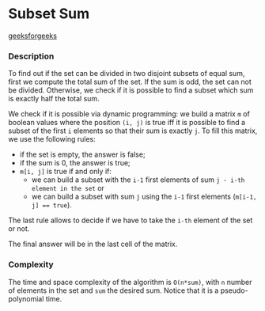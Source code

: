 # Subset Sum

[geeksforgeeks](https://practice.geeksforgeeks.org/problems/subset-sum-problem/0)

### Description
To find out if the set can be divided in two disjoint subsets of equal sum, first we compute the total sum of the set. If the sum is odd, the set can not be divided. Otherwise, we check if it is possible to find a subset which sum is exactly half the total sum.

We check if it is possible via dynamic programming: we build a matrix `m` of boolean values where the position `(i, j)` is true iff it is possible to find a subset of the first `i` elements so that their sum is exactly `j`. To fill this matrix, we use the following rules:

* if the set is empty, the answer is false;
* if the sum is 0, the answer is true;
* `m[i, j]` is true if and only if:
  * we can build a subset with the `i-1` first elements of sum `j - i-th element in the set` or
  * we can build a subset with sum `j` using the `i-1` first elements (`m[i-1, j] == true`).
  
The last rule allows to decide if we have to take the `i-th` element of the set or not.

The final answer will be in the last cell of the matrix.

### Complexity
The time and space complexity of the algorithm is `O(n*sum)`, with `n` number of elements in the set and `sum` the desired sum. Notice that it is a pseudo-polynomial time.
